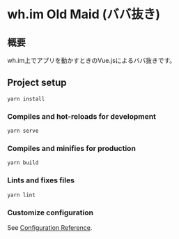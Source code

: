 # wh.im Old Maid (ババ抜き)

## 概要
wh.im上でアプリを動かすときのVue.jsによるババ抜きです。

## Project setup
```
yarn install
```

### Compiles and hot-reloads for development
```
yarn serve
```

### Compiles and minifies for production
```
yarn build
```

### Lints and fixes files
```
yarn lint
```

### Customize configuration
See [Configuration Reference](https://cli.vuejs.org/config/).